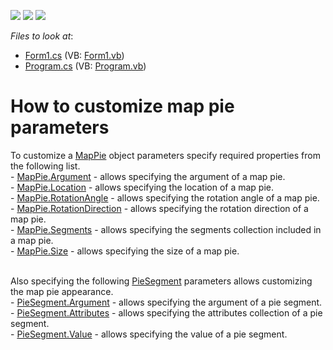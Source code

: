 <!-- default badges list -->
![](https://img.shields.io/endpoint?url=https://codecentral.devexpress.com/api/v1/VersionRange/128576335/16.1.4%2B)
[![](https://img.shields.io/badge/Open_in_DevExpress_Support_Center-FF7200?style=flat-square&logo=DevExpress&logoColor=white)](https://supportcenter.devexpress.com/ticket/details/T202713)
[![](https://img.shields.io/badge/📖_How_to_use_DevExpress_Examples-e9f6fc?style=flat-square)](https://docs.devexpress.com/GeneralInformation/403183)
<!-- default badges end -->
<!-- default file list -->
*Files to look at*:

* [Form1.cs](./CS/MapPieExample/Form1.cs) (VB: [Form1.vb](./VB/MapPieExample/Form1.vb))
* [Program.cs](./CS/MapPieExample/Program.cs) (VB: [Program.vb](./VB/MapPieExample/Program.vb))
<!-- default file list end -->
# How to customize map pie parameters


<p>To customize a <a href="https://documentation.devexpress.com/#WindowsForms/clsDevExpressXtraMapMapPietopic">MapPie</a> object parameters specify required properties from the following list.<br />- <a href="https://documentation.devexpress.com/WindowsForms/DevExpressXtraMapMapPie_Argumenttopic.aspx">MapPie.Argument</a> - allows specifying the argument of a map pie.<br />- <a href="https://documentation.devexpress.com/#WindowsForms/DevExpressXtraMapMapPie_Locationtopic">MapPie.Location</a> - allows specifying the location of a map pie.<br />- <a href="https://documentation.devexpress.com/#WindowsForms/DevExpressXtraMapMapPie_RotationAngletopic">MapPie.RotationAngle</a> - allows specifying the rotation angle of a map pie.<br />- <a href="https://documentation.devexpress.com/#WindowsForms/DevExpressXtraMapMapPie_RotationDirectiontopic">MapPie.RotationDirection</a> - allows specifying the rotation direction of a map pie.<br />- <a href="https://documentation.devexpress.com/#WindowsForms/DevExpressXtraMapMapPie_Segmentstopic">MapPie.Segments</a> - allows specifying the segments collection included in a map pie.<br />- <a href="https://documentation.devexpress.com/#WindowsForms/DevExpressXtraMapMapPie_Sizetopic">MapPie.Size</a> - allows specifying the size of a map pie.<br /><br /></p>
<p>Also specifying the following <a href="https://documentation.devexpress.com/#WindowsForms/clsDevExpressXtraMapPieSegmenttopic">PieSegment</a> parameters allows customizing the map pie appearance.<br />- <a href="https://documentation.devexpress.com/#WindowsForms/DevExpressXtraMapPieSegment_Argumenttopic">PieSegment.Argument</a> - allows specifying the argument of a pie segment.<br />- <a href="https://documentation.devexpress.com/#WindowsForms/DevExpressXtraMapPieSegment_Attributestopic">PieSegment.Attributes</a> - allows specifying the attributes collection of a pie segment.<br />- <a href="https://documentation.devexpress.com/#WindowsForms/DevExpressXtraMapPieSegment_Valuetopic">PieSegment.Value</a> - allows specifying the value of a pie segment.</p>

<br/>


